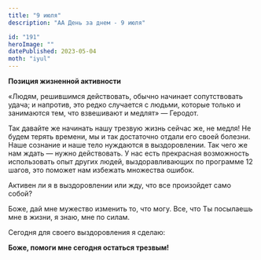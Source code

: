 ```yaml
---
title: "9 июля"
description: "АА День за днем - 9 июля"

id: "191"
heroImage: ""
datePublished: 2023-05-04
moth: "iyul"
---
```


**Позиция жизненной активности**

«Людям, решившимся действовать, обычно начинает сопутствовать удача; и
напротив, это редко случается с людьми, которые только и занимаются тем, что
взвешивают и медлят» — Геродот.

Так давайте же начинать нашу трезвую жизнь сейчас же, не медля! Не будем
терять времени, мы и так достаточно отдали его своей болезни. Наше сознание и
наше тело нуждаются в выздоровлении. Так чего же нам ждать — нужно
действовать. У нас есть прекрасная возможность использовать опыт других людей,
выздоравливающих по программе 12 шагов, это поможет нам избежать множества
ошибок.

Активен ли я в выздоровлении или жду, что все произойдет само собой?

Боже, дай мне мужество изменить то, что могу. Все, что Ты посылаешь мне в
жизни, я знаю, мне по силам.

Сегодня для своего выздоровления я сделаю:

**Боже, помоги мне сегодня остаться трезвым!**
